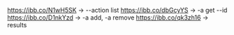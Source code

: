 https://ibb.co/N1wH5SK -> --action list
https://ibb.co/dbGcyYS -> -a get --id
https://ibb.co/D1nkYzd -> -a add, -a remove
https://ibb.co/qk3zh16 -> results
